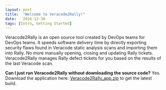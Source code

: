 ```yaml
---
layout: post
title:  "Welcome to Veracode2Rally!"
date:   2016-12-30
tags: [Intro, Getting Started]
---
```


Veracode2Rally is an open source tool created by DevOps teams for DevOps teams. It speeds software delivery time by directly exporting security flaws found in Veracode static analysis scans and importing them into Rally. No more manually opening, closing and updating Rally tickets. Veracode2Rally manages Rally defect tickets for you based on the results of the last Veracode scan.

**Can I just run Veracode2Rally without downloading the source code?** 
Yes. Download the application here: <a href="https://github.com/SecureDevOps/veracode2rally/blob/master/app/veracode2rally_app.zip?raw=true" target="_blank">Veracode2Rally_app.zip</a> to get the latest build. 

   



